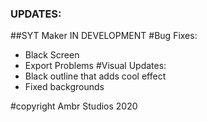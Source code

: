 ### UPDATES:

##SYT Maker IN DEVELOPMENT
#Bug Fixes: 
- Black Screen
- Export Problems
#Visual Updates:
- Black outline that adds cool effect
- Fixed backgrounds


#copyright Ambr Studios 2020
